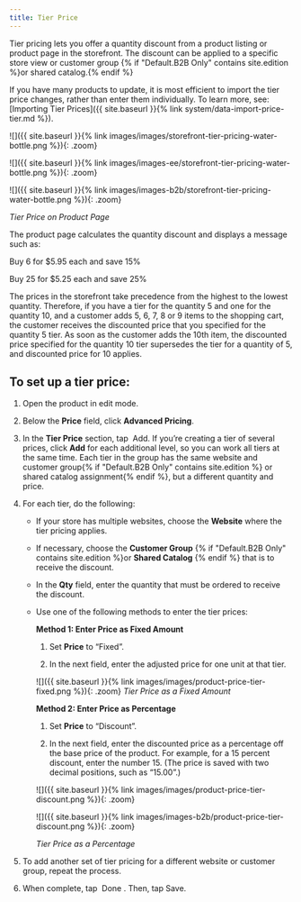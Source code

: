 ```yaml
---
title: Tier Price
---
```


Tier pricing lets you offer a quantity discount from a product listing or product page in the storefront. The discount can be applied to a specific store view or customer group {% if "Default.B2B Only" contains site.edition %}or shared catalog.{% endif %}

If you have many products to update, it is most efficient to import the tier price changes, rather than enter them individually. To learn more, see: [Importing Tier Prices]({{ site.baseurl }}{% link system/data-import-price-tier.md %}).

<!--{% if "Default.CE Only" contains site.edition %}-->

![]({{ site.baseurl }}{% link images/images/storefront-tier-pricing-water-bottle.png %}){: .zoom}
<!--{% endif %}-->

<!--{% if "Default.EE Only" contains site.edition %}-->

![]({{ site.baseurl }}{% link images/images-ee/storefront-tier-pricing-water-bottle.png %}){: .zoom}
<!--{% endif %}-->

<!--{% if "Default.B2B Only" contains site.edition %}-->

![]({{ site.baseurl }}{% link images/images-b2b/storefront-tier-pricing-water-bottle.png %}){: .zoom}
<!--{% endif %}-->

*Tier Price on Product Page*

The product page calculates the quantity discount and displays a message such as:

<!--{% if "Default.CE Only,Default.EE Screenshot" contains site.edition %}-->

Buy 6 for $5.95 each and save 15%
<!--{% endif %}-->

<!--{% if "Default.B2B Only" contains site.edition %}-->

Buy 25 for $5.25 each and save 25%
<!--{% endif %}-->

The prices in the storefront take precedence from the highest to the lowest quantity. Therefore, if you have a tier for the quantity 5 and one for the quantity 10, and a customer adds 5, 6, 7, 8 or 9 items to the shopping cart, the customer receives the discounted price that you specified for the quantity 5 tier. As soon as the customer adds the 10th item, the discounted price specified for the quantity 10 tier supersedes the tier for a quantity of 5, and discounted price for 10 applies.

## To set up a tier price:

1. Open the product in edit mode.

2. Below the **Price** field, click **Advanced Pricing**.

3. In the **Tier Price** section, tap <span class="btn"> Add</span>. If you’re creating a tier of several prices, click **Add** for each additional level, so you can work all tiers at the same time. Each tier in the group has the same website and customer group{% if "Default.B2B Only" contains site.edition %} or shared catalog assignment{% endif %}, but a different quantity and price.

4. For each tier, do the following:

    * If your store has multiple websites, choose the **Website** where the tier pricing applies.

    * If necessary, choose the **Customer Group** {% if "Default.B2B Only" contains site.edition %}or **Shared Catalog** {% endif %} that is to receive the discount.

    * In the **Qty** field, enter the quantity that must be ordered to receive the discount.

    * Use one of the following methods to enter the tier prices:

        **Method 1: Enter Price as Fixed Amount**

        1. Set **Price** to “Fixed”.

        2. In the next field, enter the adjusted price for one unit at that tier.

        ![]({{ site.baseurl }}{% link images/images/product-price-tier-fixed.png %}){: .zoom}
        *Tier Price as a Fixed Amount*

        **Method 2: Enter Price as Percentage**

        1. Set **Price** to “Discount”.

        2. In the next field, enter the discounted price as a percentage off the base price of the product. For example, for a 15 percent discount, enter the number 15. (The price is saved with two decimal positions, such as “15.00”.)

        <!--{% if "Default.CE Only,Default.EE Only" contains site.edition %}-->

        ![]({{ site.baseurl }}{% link images/images/product-price-tier-discount.png %}){: .zoom}
        <!--{% endif %}-->

        <!--{% if "Default.B2B Only" contains site.edition %}-->

        ![]({{ site.baseurl }}{% link images/images-b2b/product-price-tier-discount.png %}){: .zoom}
        <!--{% endif %}-->

        *Tier Price as a Percentage*

5. To add another set of tier pricing for a different website or customer group, repeat the process.

6. When complete, tap <span class="btn"> Done </span>. Then, tap <span class="btn">Save</span>.
